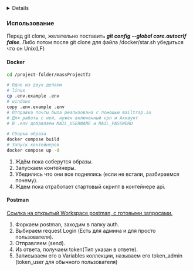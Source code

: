 <details>

## Тестовое задание

### Общие положения:

- Данное тестовое задание не направлено на полноценную реализацию задачи, сколько на возможность продемонстрировать
  уровень понимая в таких вопросах, как: PHP, REST API, работа с СУБД, основы безопасности. Помните, у задания не
  существует единственно правильного решения, но каждому вашему решению должно находиться объяснение
- Постарайтесь показать свои лучшие практики написания кода
- В процессе выполнения можно использовать любые библиотеки и фреймворки, если они позволяют реализовать задачу
  качественно и быстрее, но в случае использования библиотек будьте готовы объяснить, почему используется конкретная
  библиотека, если появятся таковые вопросы
- Тем не менее, предпочтительна реализация на Laravel (8+), Yii2 (последняя стабильная версия), Symfony 5+. В качестве
  СУБД можно использовать MySQL 5.7 или PostgreSQL актуальной стабильной версии
- Предпочтительно выложить сайт в GIt репозиторий. По возможности, ведите историю коммитов, чтобы мы могли отследить Ваш
  процесс разработки\
- По возможности и при наличии времени, очищайте неиспользуемый шаблонный код

### Общее описание:

Необходимо реализовать систему принятия и обработки заявок пользователей с сайта. Любой пользователь может отправить
данные по публичному API, реализованному нами, оставив заявку с каким-то текстом,. Затем заявка рассматривается
ответственным лицом и ей устанавливается статус Завершено. Чтобы установить этот статус, ответственное лицо должно
оставить комментарий. Пользователь должен получить свой ответ по email.

При этом, ответственное лицо должно иметь возможность получить список заявок, отфильтровать их по статусу и по дате, а
также иметь возможность ответить задающему вопрос через email.

#### Сущности:

<table>
  <tr>
    <th colspan="2">Заявка</th>
  </tr>
  <tr>
    <td>id</td>
    <td>Уникальный идентификатор</td>
  </tr>
  <tr>
    <td>name</td>
    <td>Имя пользователя - строка, обязательная</td>
  </tr>
  <tr>
    <td>email</td>
    <td>Email пользователя - строка, обязательная</td>
  </tr>
  <tr>
    <td>status</td>
    <td>Статус - enum(“Active”, “Resolved”)</td>
  </tr>
  <tr>
    <td>message</td>
    <td>Сообщение пользователя - текст, обязательный</td>
  </tr>
  <tr>
    <td>comment</td>
    <td>Ответ ответственного лица - текст, обязательный, если статус Resolved</td>
  </tr>
 <tr>
    <td>created_at</td>
    <td>Время создания заявки - timestamp или datetime</td>
  </tr>
 <tr>
    <td>updated_at</td>
    <td>Время ответа на заявку</td>
  </tr>
</table>

### Endpointы API:

Методы API должны быть документированы каким-нибудь средством документации на ваш выбор. Предпочтительно, с наличием
песочницы.

- GET /requests/ - получение заявок ответственным лицом, с фильтрацией по статусу
- PUT /requests/{id}/ - ответ на конкретную задачу ответственным лицом
- POST /requests/ - отправка заявки пользователями системы

### Дополнения:

- Вы можете дополнять задачу отдельными методами и расширять объем входящих параметров, если посчитаете нужным
- Вы можете сделать авторизацию как и для публичного пользователя, так и для ответственного лица так, как вы посчитаете
  нужным
- Вы можете сами рассмотреть особенности безопасности входящих запросов, чтобы избежать кроссдоменных запросов или же
  наоборот, разрешить их безопасно
- Вам необязательно делать web интерфейс для отправки заявок и ответа на них
- Вам разрешено делать дополнительные улучшения, дополнительные фильтрации и методы API, но будьте готовы их
  прокомментировать
- Вам также разрешено переименовать поля сущностей и добавить новые, если вы считаете, что они приведут к большему
  пониманию того, что происходит в предметной области задачи или расширят ее (Например, endpoint удаления задачи,
  прикрепление за заявкой ответственного лица и д.р.)
- Дополнительно будет преимуществом, если вы представите себе, что заявки отправляются очень часто и храниться их может
  огромное количество
- Для отправки email можете воспользоваться NullObject реализацией какого-нибудь стандартного интерфейса, либо же
  сохранять email в виде plain файлов в директории временных файлов вашего фреймворка или по вашему выбору
- Unit тесты также приветствуются

</details>

### Использование

Перед git clone, желательно поставить ***git config --global core.autocrlf false***.
Либо потом после git clone для файла /docker/star.sh убедиться что он Unix(LF)

#### Docker

```bash
cd /project-folder/massProjectTz

# Одно из двух делаем
# linux
cp .env.example .env
# windows
copy .env.example .env
# Отправка почты была реализована с помощью mailtrap.io
# Для работы с ней, нужен включенный vpn и Аккаунт
# В .env добавляем MAIL_USERNAME и MAIL_PASSWORD

# Сборка образа
docker compose build
# Запуск контейнеров
docker compose up -d
```

1. Ждём пока соберутся образы.
2. Запускаем контейнеры.
3. Убедились что они все поднялись (если не встали, разбираемся почему).
4. Ждем пока отработает стартовый скрипт в контейнере api.

#### Postman

[Ссылка на открытый Workspace postman, с готовыми запросами.](https://www.postman.com/sf966gpm/workspace/massprojecttz)

1. Форкаем postman, заходим в папку auth.
2. Выбираем request Login (Есть для админа и для просто пользователя).
3. Отправляем (send).
4. Из ответа, получаем token(Тип указан в ответе).
5. Записываем его в Variables коллекции, называем его token_admin (token_user для обычного пользователя)

